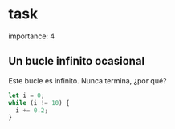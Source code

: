 # task

importance: 4

## Un bucle infinito ocasional

Este bucle es infinito. Nunca termina, ¿por qué?

```javascript
let i = 0;
while (i != 10) {
  i += 0.2;
}
```

